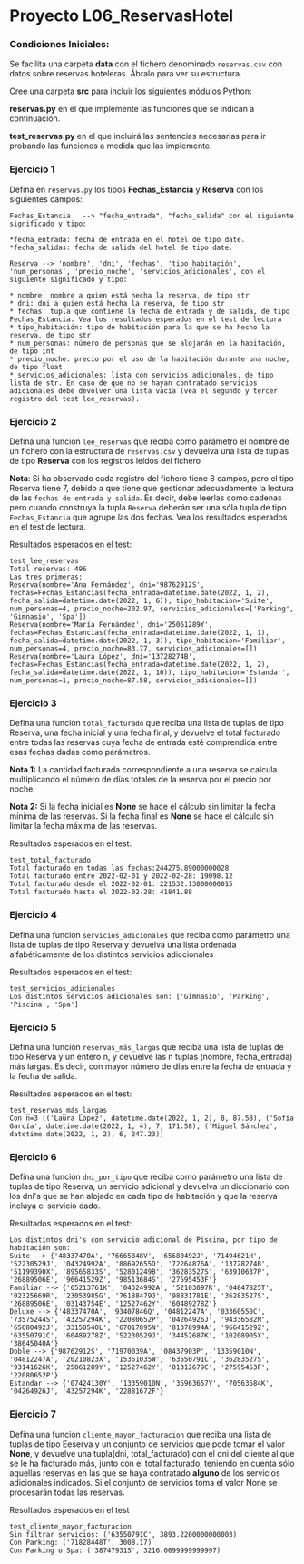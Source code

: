 # Proyecto L06_ReservasHotel

### Condiciones Iniciales:
Se facilita una carpeta **data** con el fichero denominado ``reservas.csv`` con datos sobre reservas hoteleras. Ábralo para ver su estructura. 

Cree una carpeta **src** para incluir los siguientes módulos Python:

**reservas.py** en el que implemente las funciones que se indican a continuación.

**test_reservas.py** en el que incluirá las sentencias necesarias para ir probando las funciones a medida que las implemente.

### Ejercicio 1
Defina en ``reservas.py`` los tipos **Fechas_Estancia** y  **Reserva** con los siguientes campos:
```
Fechas_Estancia   --> "fecha_entrada", "fecha_salida" con el siguiente significado y tipo:

*fecha_entrada: fecha de entrada en el hotel de tipo date.
*fecha_salidas: fecha de salida del hotel de tipo date. 
                    
Reserva --> 'nombre', 'dni', 'fechas', 'tipo_habitación', 'num_personas', 'precio_noche', 'servicios_adicionales', con el siguiente significado y tipo:

* nombre: nombre a quien está hecha la reserva, de tipo str
* dni: dni a quien está hecha la reserva, de tipo str
* fechas: tupla que contiene la fecha de entrada y de salida, de tipo Fechas_Estancia. Vea los resultados esperados en el test de lectura 
* tipo_habitación: tipo de habitación para la que se ha hecho la reserva, de tipo str
* num_personas: número de personas que se alojarán en la habitación, de tipo int
* precio_noche: precio por el uso de la habitación durante una noche, de tipo float
* servicios_adicionales: lista con servicios adicionales, de tipo lista de str. En caso de que no se hayan contratado servicios adicionales debe devolver una lista vacía (vea el segundo y tercer registro del test lee_reservas).
```
### Ejercicio 2
Defina una función ``lee_reservas`` que reciba como parámetro el nombre de un fichero con la estructura de ``reservas.csv`` y devuelva una lista de tuplas de tipo **Reserva** con los registros leídos del fichero

**Nota**: Si ha observado cada registro del fichero tiene 8 campos, pero el tipo Reserva tiene 7, debido a que tiene que gestionar adecuadamente la lectura de las ``fechas de entrada y salida``. Es decir, debe leerlas como cadenas pero cuando construya la tupla ``Reserva`` deberán ser una sóla tupla de tipo ``Fechas_Estancia`` que agrupe las dos fechas. Vea los resultados esperados en el test de lectura.

Resultados esperados en el test:
```
test_lee_reservas
Total reservas: 496
Las tres primeras:
Reserva(nombre='Ana Fernández', dni='98762912S', fechas=Fechas_Estancias(fecha_entrada=datetime.date(2022, 1, 2), fecha_salida=datetime.date(2022, 1, 6)), tipo_habitacion='Suite', num_personas=4, precio_noche=202.97, servicios_adicionales=['Parking', 'Gimnasio', 'Spa'])
Reserva(nombre='María Fernández', dni='25061289Y', fechas=Fechas_Estancias(fecha_entrada=datetime.date(2022, 1, 1), fecha_salida=datetime.date(2022, 1, 3)), tipo_habitacion='Familiar', num_personas=4, precio_noche=83.77, servicios_adicionales=[])
Reserva(nombre='Laura López', dni='13728274B', fechas=Fechas_Estancias(fecha_entrada=datetime.date(2022, 1, 2), fecha_salida=datetime.date(2022, 1, 10)), tipo_habitacion='Estandar', num_personas=1, precio_noche=87.58, servicios_adicionales=[])
```

### Ejercicio 3
Defina una función ``total_facturado`` que reciba una lista de tuplas de tipo Reserva, una fecha inicial y una fecha final, y devuelve el total facturado entre todas las reservas cuya fecha de entrada esté comprendida entre esas fechas dadas como parámetros.

**Nota 1:** La cantidad facturada correspondiente a una reserva se calcula multiplicando el número de días totales de la reserva por el precio por noche. 

**Nota 2:** Si la fecha inicial es **None** se hace el cálculo sin limitar la fecha mínima de las reservas. Si la fecha final es **None** se hace el cálculo sin limitar la fecha máxima de las reservas.

Resultados esperados en el test:
```
test_total_facturado
Total facturado en todas las fechas:244275.89000000028
Total facturado entre 2022-02-01 y 2022-02-28: 19098.12
Total facturado desde el 2022-02-01: 221532.13000000015
Total facturado hasta el 2022-02-28: 41841.88
```
### Ejercicio 4
Defina una función ``servicios_adicionales`` que reciba como parámetro una lista de tuplas de tipo Reserva  y devuelva una lista ordenada alfabéticamente de los distintos servicios adiccionales

Resultados esperados en el test:
```
test_servicios_adicionales
Los distintos servicios adicionales son: ['Gimnasio', 'Parking', 'Piscina', 'Spa']
```
### Ejercicio 5
Defina una función ``reservas_más_largas`` que reciba una lista de tuplas de tipo Reserva y un entero n, y devuelve las n tuplas (nombre, fecha_entrada) más largas. Es decir, con mayor número de días entre la fecha de entrada y la fecha de salida.

Resultados esperados en el test:
```
test_reservas_más_largas
Con n=3 [('Laura López', datetime.date(2022, 1, 2), 8, 87.58), ('Sofía García', datetime.date(2022, 1, 4), 7, 171.58), ('Miguel Sánchez', datetime.date(2022, 1, 2), 6, 247.23)]
```
### Ejercicio 6
Defina una función ``dni_por_tipo`` que reciba como parámetro una lista de tuplas de tipo Reserva, un servicio adicional  y devuelva un diccionario con los dni's que se han alojado en cada tipo de habitación y que la reserva incluya el servicio dado.

Resultados esperados en el test:
```
Los distintos dni's con servicio adicional de Piscina, por tipo de habitación son:
Suite --> {'48337470A', '76665848V', '65680492J', '71494621H', '52230529J', '04324992A', '88692655D', '72264876A', '13728274B', '51199390X', '89565833S', '52801249B', '36283527S', '63910637P', '26889506E', '96641529Z', '98513684S', '27595453F'}
Familiar --> {'65213761K', '04324992A', '52103097R', '04847825T', '02325669R', '23053985G', '76188479J', '98831781E', '36283527S', '26889506E', '03143754E', '12527462Y', '60489278Z'}
Deluxe --> {'48337470A', '93407846Q', '04812247A', '03360550C', '73575244S', '43257294K', '22080652P', '04264926J', '94336582N', 
'65680492J', '33150540L', '67017895N', '81378994A', '96641529Z', '63550791C', '60489278Z', '52230529J', '34452687K', '10208905X', '38645040A'}
Doble --> {'98762912S', '71970039A', '08437903P', '13359010N', '04812247A', '20210823X', '15361035W', '63550791C', '36283527S', '93141626K', '25061289Y', '12527462Y', '81312679C', '27595453F', '22080652P'}
Estandar --> {'07424130Y', '13359010N', '35963657Y', '70563584K', '04264926J', '43257294K', '22881672F'}
```
### Ejercicio 7
Defina una función ``cliente_mayor_facturacion`` que reciba una lista de tuplas de tipo Eeserva y un conjunto de servicios que pode tomar el valor **None**, y devuelve una tupla(dni, total_facturado) con el dni del cliente al que se le ha facturado más, junto con el total facturado, teniendo en cuenta sólo aquellas reservas en las que se haya contratado **alguno** de los servicios adicionales indicados.
Si el conjunto de servicios toma el valor None  se procesarán todas las reservas.


Resultados esperados en el test
```
test_cliente_mayor_facturacion
Sin filtrar servicios: ('63550791C', 3893.2200000000003)
Con Parking: ('71828448T', 3008.17)
Con Parking o Spa: ('38747931S', 3216.0699999999997)
```

